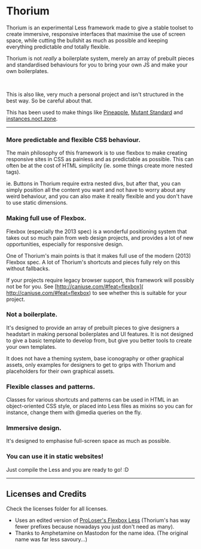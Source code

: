# Thorium

Thorium is an experimental Less framework made to give a stable toolset to create immersive, responsive interfaces that maximise the use of screen space, while cutting the bullshit as much as possible and keeping everything predictable *and* totally flexible.

Thorium is not *really* a boilerplate system, merely an array of prebuilt pieces and standardised behaviours for you to bring your own JS and make your own boilerplates.

<br/>

This is also like, very much a personal project and isn't structured in the best way. So be careful about that.

This has been used to make things like [Pineapple](https://github.com/dzuk-mutant/pineapple), [Mutant Standard](https://mutant.tech) and [instances.noct.zone](http://instances.noct.zone).

---


### More predictable and flexible CSS behaviour.

The main philosophy of this framework is to use flexbox to make creating responsive sites in CSS as painless and as predictable as possible. This can often be at the cost of HTML simplicity (ie. some things create more nested tags).

ie. Buttons in Thorium require extra nested divs, but after that, you can simply position all the content you want and not have to worry about any weird behaviour, and you can also make it really flexible and you don't have to use static dimensions.



### Making full use of Flexbox.
Flexbox (especially the 2013 spec) is a wonderful positioning system that takes out so much pain from web design projects, and provides a lot of new opportunities, especially for responsive design.

One of Thorium's main points is that it makes full use of the modern (2013) Flexbox spec. A lot of Thorium's shortcuts and pieces fully rely on this without fallbacks.

If your projects require legacy browser support, this framework will possibly not be for you. See [http://caniuse.com/#feat=flexbox]( http://caniuse.com/#feat=flexbox) to see whether this is suitable for your project. 


### Not a boilerplate.

It's designed to provide an array of prebuilt pieces to give designers a headstart in making personal boilerplates and UI features. It is not designed to give a basic template to develop from, but give you better tools to create your own templates. 

It does not have a theming system, base iconography or other graphical assets, only examples for designers to get to grips with Thorium and placeholders for their own graphical assets.


### Flexible classes and patterns.

Classes for various shortcuts and patterns can be used in HTML in an object-oriented CSS style, or placed into Less files as mixins so you can for instance, change them with @media queries on the fly.

### Immersive design.

It's designed to emphasise full-screen space as much as possible.

### You can use it in static websites!

Just compile the Less and you are ready to go! :D

----

## Licenses and Credits

Check the licenses folder for all licenses.

- Uses an edited version of [ProLoser's Flexbox Less](https://github.com/ProLoser/Flexbox.less) (Thorium's has way fewer prefixes because nowadays you just don't need as many).
- Thanks to Amphetamine on Mastodon for the name idea. (The original name was far less savoury...)

